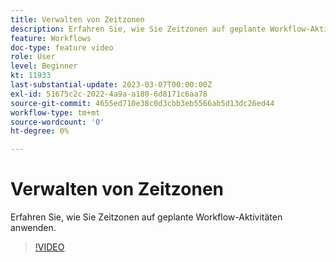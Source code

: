 ```yaml
---
title: Verwalten von Zeitzonen
description: Erfahren Sie, wie Sie Zeitzonen auf geplante Workflow-Aktivitäten anwenden.
feature: Workflows
doc-type: feature video
role: User
level: Beginner
kt: 11933
last-substantial-update: 2023-03-07T00:00:00Z
exl-id: 51675c2c-2022-4a9a-a180-6d8171c6aa78
source-git-commit: 4655ed710e38c0d3cbb3eb5566ab5d13dc26ed44
workflow-type: tm+mt
source-wordcount: '0'
ht-degree: 0%

---
```


# Verwalten von Zeitzonen

Erfahren Sie, wie Sie Zeitzonen auf geplante Workflow-Aktivitäten anwenden.

>[!VIDEO](https://video.tv.adobe.com/v/3416040?quality=12&learn=on)
